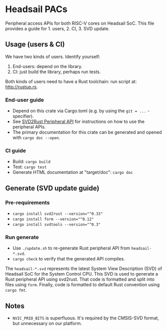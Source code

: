 # Headsail PACs

Peripheral access APIs for both RISC-V cores on Headsail SoC. This file provides a guide for 1.
users, 2. CI, 3. SVD update.

## Usage (users & CI)

We have two kinds of users. Identify yourself:

1. End-users: depend on the library.
2. CI: just build the library, perhaps run tests.

Both kinds of users need to have a Rust toolchain: run script at: <http://rustup.rs>.

### End-user guide

- Depend on this crate via Cargo.toml (e.g. by using the `git = ...` -specifier).
- See [SVD2Rust Peripheral API](https://docs.rs/svd2rust/*/svd2rust/index.html#peripheral-api)
for instructions on how to use the peripheral APIs.
- The primary documentation for this crate can be generated and opened with `cargo doc --open`.

### CI guide

- Build: `cargo build`
- Test: `cargo test`
- Generate HTML documentation at "target/doc": `cargo doc`

## Generate (SVD update guide)

### Pre-requirements

- `cargo install svd2rust --version="^0.33"`
- `cargo install form --version="^0.12"`
- `cargo install svdtools --version="^0.3"`

### Run generate

- Use `./update.sh` to re-generate Rust peripheral API from `headsail-*.svd`.
- `cargo check` to verify that the generated API compiles.

The `headsail-*.svd` represents the latest System View Description (SVD) of Headsail SoC for
the System Control CPU. This SVD is used to generate a Rust peripheral API using svd2rust. That code
is formatted and split into files using `form`. Finally, code is formatted to default Rust
convention using `cargo fmt`.

## Notes

- `NVIC_PRIO_BITS` is superfluous. It's required by the CMSIS-SVD format, but unnecessary on our platform.
